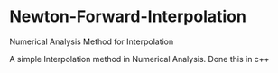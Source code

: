 Newton-Forward-Interpolation
============================

Numerical Analysis Method for Interpolation

A simple Interpolation method in Numerical Analysis. Done this in c++ 
